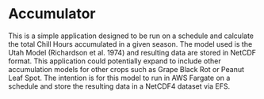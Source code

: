 # Accumulator

This is a simple application designed to be run on a schedule and calculate the total Chill Hours accumulated in a given season. 
The model used is the Utah Model (Richardson et al. 1974) and resulting data are stored in NetCDF format. This application could
potentially expand to include other accumulation models for other crops such as Grape Black Rot or Peanut Leaf Spot. The intention is 
for this model to run in AWS Fargate on a schedule and store the resulting data in a NetCDF4 dataset via EFS.